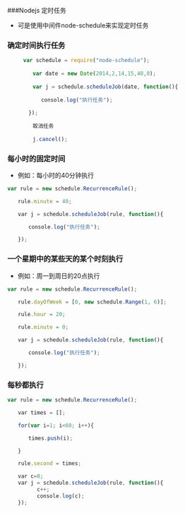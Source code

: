 ###Nodejs  定时任务
- 可是使用中间件node-schedule来实现定时任务
###  确定时间执行任务
```javascript
     var schedule = require("node-schedule");
    
        var date = new Date(2014,2,14,15,40,0);
    
        var j = schedule.scheduleJob(date, function(){
    
    　　　　console.log("执行任务");
    
    　 });
    
        取消任务
    
        j.cancel();
```
### 每小时的固定时间
* 例如：每小时的40分钟执行
```javascript
var rule = new schedule.RecurrenceRule();

　　rule.minute = 40;

　　var j = schedule.scheduleJob(rule, function(){

　　　　console.log("执行任务");

　　});
```
### 一个星期中的某些天的某个时刻执行
* 例如：周一到周日的20点执行
```javascript
var rule = new schedule.RecurrenceRule();

　　rule.dayOfWeek = [0, new schedule.Range(1, 6)];

　　rule.hour = 20;

　　rule.minute = 0;

　　var j = schedule.scheduleJob(rule, function(){

　　　　console.log("执行任务");

　　});
```
### 每秒都执行
```javascript
var rule = new schedule.RecurrenceRule();

　　var times = [];

　　for(var i=1; i<60; i++){

　　　　times.push(i);

　　}

　　rule.second = times;

　　var c=0;
　　var j = schedule.scheduleJob(rule, function(){
     　　 c++;
      　　console.log(c);
　　});
```